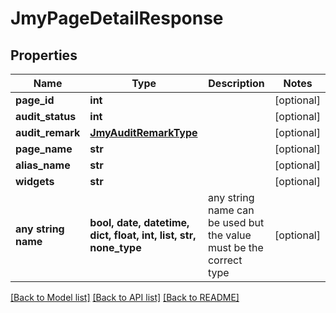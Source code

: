 # JmyPageDetailResponse


## Properties
Name | Type | Description | Notes
------------ | ------------- | ------------- | -------------
**page_id** | **int** |  | [optional] 
**audit_status** | **int** |  | [optional] 
**audit_remark** | [**JmyAuditRemarkType**](JmyAuditRemarkType.md) |  | [optional] 
**page_name** | **str** |  | [optional] 
**alias_name** | **str** |  | [optional] 
**widgets** | **str** |  | [optional] 
**any string name** | **bool, date, datetime, dict, float, int, list, str, none_type** | any string name can be used but the value must be the correct type | [optional]

[[Back to Model list]](../README.md#documentation-for-models) [[Back to API list]](../README.md#documentation-for-api-endpoints) [[Back to README]](../README.md)


